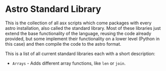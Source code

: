 # Astro Standard Library

This is the collection of all asx scripts which come packages with every astro installation, also called the standard library.
Most of these libraries just extend the base functionality of the language, reusing the code already provided, but some implement
their functionality on a lower level (Python in this case) and then compile the code to the astro format.

This is a list of all current standard libraries each with a short description:

* `Arrays` - Adds different array functions, like `len` or `join`.
